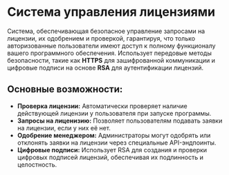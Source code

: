 # Система управления лицензиями
Система, обеспечивающая безопасное управление запросами на лицензии, их одобрением и проверкой, гарантируя, что только авторизованные пользователи имеют доступ к полному функционалу вашего программного обеспечения. Использует передовые методы безопасности, такие как **HTTPS** для зашифрованной коммуникации и цифровые подписи на основе **RSA** для аутентификации лицензий.
## Основные возможности:
* **Проверка лицензии:** Автоматически проверяет наличие действующей лицензии у пользователя при запуске программы.
* **Запросы на лиценизию:** Позволяет пользователям подавать заявки на лицензии, если у них её нет.
* **Одобрение менеджером:** Администраторы могут одобрять или отклонять заявки на лицензии через специальные API-эндпоинты.
* **Цифровые подписи:** Использует RSA для создания и проверки цифровых подписей лицензий, обеспечивая их подлинность и целостность.
